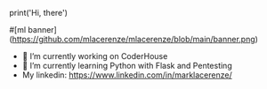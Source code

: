 print('Hi, there')

#[ml banner] (https://github.com/mlacerenze/mlacerenze/blob/main/banner.png)

- 💼 I’m currently working on CoderHouse
- 🐍 I’m currently learning Python with Flask and Pentesting
- My linkedin: https://www.linkedin.com/in/marklacerenze/
